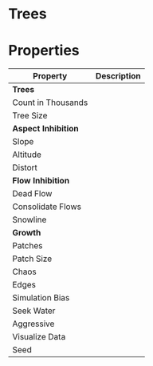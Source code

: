 # Trees


# Properties


| Property | Description| 
| -------- | -----------|
| **Trees** |  |
| Count in Thousands |  |
| Tree Size |  |
| **Aspect Inhibition** |  |
| Slope |  |
| Altitude |  |
| Distort |  |
| **Flow Inhibition** |  |
| Dead Flow |  |
| Consolidate Flows |  |
| Snowline |  |
| **Growth** |  |
| Patches |  |
| Patch Size |  |
| Chaos |  |
| Edges |  |
| Simulation Bias |  |
| Seek Water |  |
| Aggressive |  |
| Visualize Data |  |
| Seed |  |






